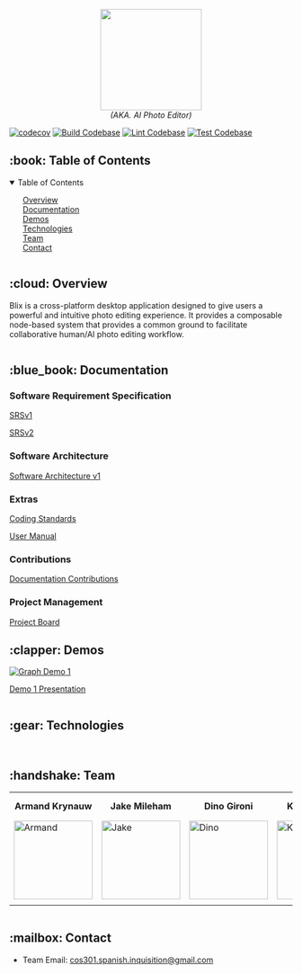 <p align="center">
<img alt="" src="https://raw.githubusercontent.com/COS301-SE-2023/AI-Photo-Editor/master/docs/pics/blix.svg" width="180px">
<br />
<i>(AKA. AI Photo Editor)</i>
</p>

[![codecov](https://codecov.io/gh/COS301-SE-2023/AI-Photo-Editor/branch/master/graph/badge.svg?token=7T6WCYXEIO)](https://codecov.io/gh/COS301-SE-2023/AI-Photo-Editor)
[![Build Codebase](https://github.com/COS301-SE-2023/AI-Photo-Editor/actions/workflows/build.yml/badge.svg)](https://github.com/COS301-SE-2023/AI-Photo-Editor/actions/workflows/build.yml)
[![Lint Codebase](https://github.com/COS301-SE-2023/AI-Photo-Editor/actions/workflows/lint.yml/badge.svg)](https://github.com/COS301-SE-2023/AI-Photo-Editor/actions/workflows/lint.yml)
[![Test Codebase](https://github.com/COS301-SE-2023/AI-Photo-Editor/actions/workflows/coverage.yml/badge.svg)](https://github.com/COS301-SE-2023/AI-Photo-Editor/actions/workflows/coverage.yml)

<!---------------------------------- TABLE OF CONTENTS ---------------------------------->
<h2 id="table-of-contents"> :book: Table of Contents</h2>

<details open="open">
  <summary>Table of Contents</summary>
  <ol style="list-style: none">
    <li><a href="#overview">Overview</a></li>
    <li><a href="#documentation">Documentation</a></li>
    <li><a href="#demos">Demos</a></li>
    <li><a href="#technologies">Technologies</a></li>
    <li><a href="#team">Team</a></li>
    <li><a href="#contact">Contact</a></li>
  </ol>
</details>

<img alt="" src="https://raw.githubusercontent.com/andreasbm/readme/master/assets/lines/aqua.png">

<!--------------------------------------- OVERVIEW -------------------------------------->
<h2 id="overview"> :cloud: Overview</h2>
<p>
  Blix is a cross-platform desktop application designed to give users a
  powerful and intuitive photo editing experience. It provides a composable
  node-based system that provides a common ground to facilitate collaborative
  human/AI photo editing workflow.
<p>

<img alt="" src="https://raw.githubusercontent.com/andreasbm/readme/master/assets/lines/aqua.png">

<!------------------------------------ DOCUMENTATION ------------------------------------>
<h2 id="documentation"> :blue_book: Documentation</h2>

<h3>Software Requirement Specification</h3>
<a href="https://drive.google.com/file/d/1ATjzOak-0K-Q_kudSD9OEBIK9wS2q4Gy/view?usp=sharing">SRSv1</a>

<a href="https://drive.google.com/file/d/1PUAM4CS4qMLwbHv37kl86bTaVbaIDlLZ/view?usp=sharing">SRSv2</a>

<h3>Software Architecture</h3>
<a href="https://drive.google.com/file/d/1vXylz_2AGhIbI3x6IT7RJHlcIxV7ydWe/view?usp=sharing">Software Architecture v1</a>

<h3>Extras</h3>
<a href="https://drive.google.com/file/d/1KSBoSISRutLugk6KTDuSiBa4gBeDqJEq/view?usp=sharing">Coding Standards</a>

<a href="https://drive.google.com/file/d/141GD2XQz7EbAA--MKQ5w9Yfh9zRA05ss/view?usp=sharing">User Manual</a>


<h3>Contributions</h3>
<a href="https://drive.google.com/file/d/1ewItSWd0Ag0mQbVnYTd4y8H6PclSpRNi/view?usp=sharing">Documentation Contributions</a>

<h3>Project Management</h3>
<a href="https://github.com/orgs/COS301-SE-2023/projects/15">Project Board</a>

<img alt="" src="https://raw.githubusercontent.com/andreasbm/readme/master/assets/lines/aqua.png">

<!---------------------------------------- DEMOS ---------------------------------------->
<h2 id="demos"> :clapper: Demos</h2>

[![Graph Demo 1](https://img.youtube.com/vi/ak3Bto3phqk/0.jpg)](https://youtu.be/ak3Bto3phqk)

<a href="https://docs.google.com/presentation/d/1Msz-CQ9KcR42K1iKLYVXL1sr01fHjMhBYeAO6cgmMoE/edit?usp=sharing">Demo 1 Presentation</a>

<img alt="" src="https://raw.githubusercontent.com/andreasbm/readme/master/assets/lines/aqua.png">

<!------------------------------------- TECHNOLOGIES ------------------------------------>
<h2 id="technologies"> :gear: Technologies</h2>

<div>
<img alt="" src="https://img.shields.io/badge/Electron-2B2E3A?style=for-the-badge&logo=electron&logoColor=9FEAF9">
<img alt="" src="https://img.shields.io/badge/Svelte-4A4A55?style=for-the-badge&logo=svelte&logoColor=FF3E00">
<img alt="" src="https://img.shields.io/badge/Tailwind_CSS-38B2AC?style=for-the-badge&logo=tailwind-css&logoColor=white">
<img alt="" src="https://img.shields.io/badge/firebase-ffca28?style=for-the-badge&logo=firebase&logoColor=black ">
</div>

<img alt="" src="https://raw.githubusercontent.com/andreasbm/readme/master/assets/lines/aqua.png">

<!----------------------------------------- TEAM ---------------------------------------->
<h2 id="team"> :handshake: Team</h2>

<table>
	<tr>
		<th style="text-align:center">Armand Krynauw</th>
		<th style="text-align:center">Jake Mileham</th>
		<th style="text-align:center">Dino Gironi</th>
		<th style="text-align:center">Karel Olwage</th>
		<th style="text-align:center">Francois Combrinck </th>
	</tr>
	<tr>
		<td>
			<img src="https://raw.githubusercontent.com/COS301-SE-2023/AI-Photo-Editor/master/docs/pics/armand.png" width="140" height="auto" alt="Armand">
		</td>
		<td>
			<img src="https://raw.githubusercontent.com/COS301-SE-2023/AI-Photo-Editor/master/docs/pics/jake.png" width="140" height="auto" alt="Jake">
		</td>
		<td>
			<img src="https://raw.githubusercontent.com/COS301-SE-2023/AI-Photo-Editor/master/docs/pics/dino.png" width="140" height="auto" alt="Dino">
		</td>
		<td>
			<img src="https://raw.githubusercontent.com/COS301-SE-2023/AI-Photo-Editor/master/docs/pics/karel.png" width="140" height="auto" alt="Karel">
		</td>
		<td>
			<img src="https://raw.githubusercontent.com/COS301-SE-2023/AI-Photo-Editor/master/docs/pics/francois.png" width="140" height="auto" alt="Francois">
		</td>
	</tr>
		<td align="center">
			<a href="https://github.com/ArmandKrynauw">
				<img alt="" src="https://img.shields.io/badge/GitHub-100000?style=for-the-badge&logo=github&logoColor=white">
			</a>
      <br>
			<a href="https://www.linkedin.com/in/armandkrynauw/">
				<img alt="" src="https://img.shields.io/badge/LinkedIn-0077B5?style=for-the-badge&logo=linkedin&logoColor=white">
			</a>
		</td>
		<td align="center">
			<a href="https://github.com/SharkmanZA">
				<img alt="" src="https://img.shields.io/badge/GitHub-100000?style=for-the-badge&logo=github&logoColor=white">
			</a>
      <br>
			<a href="https://www.linkedin.com/in/jake-mileham/">
				<img alt="" src="https://img.shields.io/badge/LinkedIn-0077B5?style=for-the-badge&logo=linkedin&logoColor=white">
			</a>
		</td>
		<td align="center">
			<a href="https://github.com/Rec1dite">
				<img alt="" src="https://img.shields.io/badge/GitHub-100000?style=for-the-badge&logo=github&logoColor=white">
			</a>
      <br>
			<a href="https://www.linkedin.com/in/dino-g/">
				<img alt="" src="https://img.shields.io/badge/LinkedIn-0077B5?style=for-the-badge&logo=linkedin&logoColor=white">
			</a>
		</td>
		<td align="center">
			<a href="https://github.com/Klairgo">
				<img alt="" src="https://img.shields.io/badge/GitHub-100000?style=for-the-badge&logo=github&logoColor=white">
			</a>
      <br>
			<a href="https://www.linkedin.com/in/karel-olwage-92804b214/">
				<img alt="" src="https://img.shields.io/badge/LinkedIn-0077B5?style=for-the-badge&logo=linkedin&logoColor=white">
			</a>
		</td>
		<td align="center">
			<a href="https://github.com/CenturionLC">
				<img alt="" src="https://img.shields.io/badge/GitHub-100000?style=for-the-badge&logo=github&logoColor=white">
			</a>
      <br>
			<a href="https://www.linkedin.com/in/francois-combrinck-324762272/">
				<img alt="" src="https://img.shields.io/badge/LinkedIn-0077B5?style=for-the-badge&logo=linkedin&logoColor=white">
			</a>
		</td>
	</tr>
</table>

<img alt="" src="https://raw.githubusercontent.com/andreasbm/readme/master/assets/lines/aqua.png">

<!--------------------------------------- CONTACT --------------------------------------->
<h2 id="contact"> :mailbox: Contact</h2>

* Team Email: cos301.spanish.inquisition@gmail.com

<img alt="" src="https://raw.githubusercontent.com/andreasbm/readme/master/assets/lines/aqua.png">
